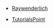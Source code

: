 * [Raywenderlich](https://www.raywenderlich.com/7514-introduction-to-unity-getting-started-part-1-2)

* [TutorialsPoint](https://www.raywenderlich.com/unity)

